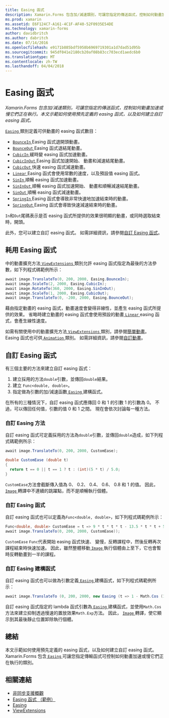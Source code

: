 ```yaml
---
title: Easing 函式
description: Xamarin.Forms 包含加/減速類別，可讓您指定的傳送函式，控制如何動畫加速或慢它們正在執行。 本文示範如何使用預先定義的 easing 函式，以及如何建立自訂 easing 函式。
ms.prod: xamarin
ms.assetid: E6F124C7-A161-4C1F-AF40-52F0935E54DE
ms.technology: xamarin-forms
author: davidbritch
ms.author: dabritch
ms.date: 07/14/2016
ms.openlocfilehash: e9171b885bdf5958b6969719301a1d7dad51d95b
ms.sourcegitcommit: 945df041e2180cb20af08b83cc703ecd1aedc6b0
ms.translationtype: MT
ms.contentlocale: zh-TW
ms.lasthandoff: 04/04/2018
---
```

# <a name="easing-functions"></a>Easing 函式

_Xamarin.Forms 包含加/減速類別，可讓您指定的傳送函式，控制如何動畫加速或慢它們正在執行。本文示範如何使用預先定義的 easing 函式，以及如何建立自訂 easing 函式。_


[ `Easing` ](https://developer.xamarin.com/api/type/Xamarin.Forms.Easing/)類別定義可供動畫的 easing 函式數目：

- [ `BounceIn` ](https://developer.xamarin.com/api/field/Xamarin.Forms.Easing.BounceIn/) Easing 函式退開頭動畫。
- [ `BounceOut` ](https://developer.xamarin.com/api/field/Xamarin.Forms.Easing.BounceOut/) Easing 函式退結尾動畫。
- [ `CubicIn` ](https://developer.xamarin.com/api/field/Xamarin.Forms.Easing.CubicIn/)緩時變 easing 函式加速動畫。
- [ `CubicInOut` ](https://developer.xamarin.com/api/field/Xamarin.Forms.Easing.CubicInOut/) Easing 函式加速開始、 動畫和減速結尾動畫。
- [ `CubicOut` ](https://developer.xamarin.com/api/field/Xamarin.Forms.Easing.CubicOut/)快速 easing 函式減速動畫。
- [ `Linear` ](https://developer.xamarin.com/api/field/Xamarin.Forms.Easing.Linear/) Easing 函式會使用常數的速度，以及預設值 easing 函式。
- [ `SinIn` ](https://developer.xamarin.com/api/field/Xamarin.Forms.Easing.SinIn/)順暢 easing 函式加速動畫。
- [ `SinInOut` ](https://developer.xamarin.com/api/field/Xamarin.Forms.Easing.SinInOut/)順暢 easing 函式加速開始、 動畫和順暢減速結尾動畫。
- [ `SinOut` ](https://developer.xamarin.com/api/field/Xamarin.Forms.Easing.SinOut/)順暢 easing 函式減速動畫。
- [ `SpringIn` ](https://developer.xamarin.com/api/field/Xamarin.Forms.Easing.SpringIn/) Easing 函式會導致非常快速地加速結束時的動畫。
- [ `SpringOut` ](https://developer.xamarin.com/api/field/Xamarin.Forms.Easing.SpringOut/) Easing 函式會導致快速減速結束時的動畫。

`In`和`Out`尾碼表示是否 easing 函式所提供的效果很明顯的動畫，或同時選取結束時，開頭。

此外，您可以建立自訂 easing 函式。 如需詳細資訊，請參閱[自訂 Easing 函式](#customeasing)。

## <a name="consuming-an-easing-function"></a>耗用 Easing 函式

中的動畫擴充方法[ `ViewExtensions` ](https://developer.xamarin.com/api/type/Xamarin.Forms.ViewExtensions/)類別允許 easing 函式指定為最後的方法參數，如下列程式碼範例所示：

```csharp
await image.TranslateTo(0, 200, 2000, Easing.BounceIn);
await image.ScaleTo(2, 2000, Easing.CubicIn);
await image.RotateTo(360, 2000, Easing.SinInOut);
await image.ScaleTo(1, 2000, Easing.CubicOut);
await image.TranslateTo(0, -200, 2000, Easing.BounceOut);
```

藉由指定動畫的 easing 函式，動畫速度會變得非線性，並產生 easing 函式所提供的效果。 省略時建立動畫的 easing 函式會使用預設的動畫[ `Linear` ](https://developer.xamarin.com/api/field/Xamarin.Forms.Easing.Linear/) easing 函式，會產生線性速度。

如需有關使用中的動畫擴充方法[ `ViewExtensions` ](https://developer.xamarin.com/api/type/Xamarin.Forms.ViewExtensions/)類別，請參閱[簡單動畫](~/xamarin-forms/user-interface/animation/simple.md)。 Easing 函式也可供[ `Animation` ](https://developer.xamarin.com/api/type/Xamarin.Forms.Animation/)類別。 如需詳細資訊，請參閱[自訂動畫](~/xamarin-forms/user-interface/animation/custom.md)。

<a name="customeasing" />

## <a name="custom-easing-functions"></a>自訂 Easing 函式

有三個主要的方法來建立自訂 easing 函式：

1. 建立採用的方法`double`引數，並傳回`double`結果。
1. 建立 `Func<double, double>`。
1. 指定做為引數的加/減速函數[ `Easing` ](https://developer.xamarin.com/api/type/Xamarin.Forms.Easing/)建構函式。

在所有的三種情況下，自訂 easing 函式應傳回 0 和 1 的引數 1 的引數為 0。 不過，可以傳回任何值，引數的值 0 和 1 之間。 現在會依次討論每一種方法。

### <a name="custom-easing-method"></a>自訂 Easing 方法

自訂 easing 函式可定義採用的方法為`double`引數，並傳回`double`造成，如下列程式碼範例所示：

```csharp
await image.TranslateTo(0, 200, 2000, CustomEase);

double CustomEase (double t)
{
  return t == 0 || t == 1 ? t : (int)(5 * t) / 5.0;
}
```

`CustomEase`方法會截斷傳入值為 0、 0.2、 0.4、 0.6、 0.8 和 1 的值。 因此， [ `Image` ](https://developer.xamarin.com/api/type/Xamarin.Forms.Image/)轉譯中不連續的跳躍點，而不是順暢執行個體。

### <a name="custom-easing-func"></a>自訂 Easing 函式

自訂 easing 函式也可以定義為`Func<double, double>`，如下列程式碼範例所示：

```csharp
Func<double, double> CustomEase = t => 9 * t * t * t - 13.5 * t * t + 5.5 * t;
await image.TranslateTo(0, 200, 2000, CustomEase));
```

`CustomEase` `Func`代表開始 easing 函式快速、 變慢，反轉課程中，然後反轉再次課程結束時快速加速。 因此，雖然整體移動[ `Image` ](https://developer.xamarin.com/api/type/Xamarin.Forms.Image/)執行個體由上至下，它也會暫時反轉動畫到一半的課程。

### <a name="custom-easing-constructor"></a>自訂 Easing 建構函式

自訂 easing 函式也可以做為引數定義[ `Easing` ](https://developer.xamarin.com/api/type/Xamarin.Forms.Easing/)建構函式，如下列程式碼範例所示：

```csharp
await image.TranslateTo (0, 200, 2000, new Easing (t => 1 - Math.Cos (10 * Math.PI * t) * Math.Exp (-5 * t)));
```

自訂 easing 函式指定的 lambda 函式引數為[ `Easing` ](https://developer.xamarin.com/api/type/Xamarin.Forms.Easing/)建構函式，並使用`Math.Cos`方法來建立抑制透過慢速的置放效果`Math.Exp`方法。 因此， [ `Image` ](https://developer.xamarin.com/api/type/Xamarin.Forms.Image/)轉譯，使它顯示到其最後靜止位置卸除執行個體。

## <a name="summary"></a>總結

本文示範如何使用預先定義的 easing 函式，以及如何建立自訂 easing 函式。 Xamarin.Forms 包含[ `Easing` ](https://developer.xamarin.com/api/type/Xamarin.Forms.Easing/)可讓您指定傳輸函式可控制如何動畫加速或慢它們正在執行的類別。



## <a name="related-links"></a>相關連結

- [非同步支援概觀](~/cross-platform/platform/async.md)
- [Easing 函式 （範例）](https://developer.xamarin.com/samples/xamarin-forms/userinterface/animation/easing/)
- [Easing](https://developer.xamarin.com/api/type/Xamarin.Forms.Easing/)
- [ViewExtensions](https://developer.xamarin.com/api/type/Xamarin.Forms.ViewExtensions/)
